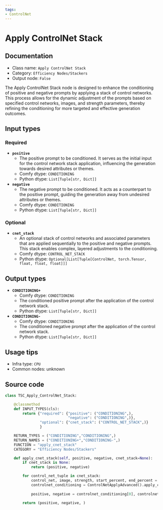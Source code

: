 ```yaml
---
tags:
- ControlNet
---
```


# Apply ControlNet Stack
## Documentation
- Class name: `Apply ControlNet Stack`
- Category: `Efficiency Nodes/Stackers`
- Output node: `False`

The Apply ControlNet Stack node is designed to enhance the conditioning of positive and negative prompts by applying a stack of control networks. This process allows for the dynamic adjustment of the prompts based on specified control networks, images, and strength parameters, thereby refining the conditioning for more targeted and effective generation outcomes.
## Input types
### Required
- **`positive`**
    - The positive prompt to be conditioned. It serves as the initial input for the control network stack application, influencing the generation towards desired attributes or themes.
    - Comfy dtype: `CONDITIONING`
    - Python dtype: `List[Tuple[str, Dict]]`
- **`negative`**
    - The negative prompt to be conditioned. It acts as a counterpart to the positive prompt, guiding the generation away from undesired attributes or themes.
    - Comfy dtype: `CONDITIONING`
    - Python dtype: `List[Tuple[str, Dict]]`
### Optional
- **`cnet_stack`**
    - An optional stack of control networks and associated parameters that are applied sequentially to the positive and negative prompts. This stack enables complex, layered adjustments to the conditioning.
    - Comfy dtype: `CONTROL_NET_STACK`
    - Python dtype: `Optional[List[Tuple[ControlNet, torch.Tensor, float, float, float]]]`
## Output types
- **`CONDITIONING+`**
    - Comfy dtype: `CONDITIONING`
    - The conditioned positive prompt after the application of the control network stack.
    - Python dtype: `List[Tuple[str, Dict]]`
- **`CONDITIONING-`**
    - Comfy dtype: `CONDITIONING`
    - The conditioned negative prompt after the application of the control network stack.
    - Python dtype: `List[Tuple[str, Dict]]`
## Usage tips
- Infra type: `CPU`
- Common nodes: unknown


## Source code
```python
class TSC_Apply_ControlNet_Stack:

    @classmethod
    def INPUT_TYPES(cls):
        return {"required": {"positive": ("CONDITIONING",),
                             "negative": ("CONDITIONING",)},
                "optional": {"cnet_stack": ("CONTROL_NET_STACK",)}
                }

    RETURN_TYPES = ("CONDITIONING","CONDITIONING",)
    RETURN_NAMES = ("CONDITIONING+","CONDITIONING-",)
    FUNCTION = "apply_cnet_stack"
    CATEGORY = "Efficiency Nodes/Stackers"

    def apply_cnet_stack(self, positive, negative, cnet_stack=None):
        if cnet_stack is None:
            return (positive, negative)

        for control_net_tuple in cnet_stack:
            control_net, image, strength, start_percent, end_percent = control_net_tuple
            controlnet_conditioning = ControlNetApplyAdvanced().apply_controlnet(positive, negative, control_net, image,
                                                                                 strength, start_percent, end_percent)
            positive, negative = controlnet_conditioning[0], controlnet_conditioning[1]

        return (positive, negative, )

```
